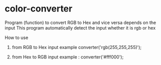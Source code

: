 # color-converter
Program (function) to convert RGB to Hex and vice versa depends on the input
This program automatically detect the input whether it is rgb or hex

How to use
1. from RGB to Hex input example
converter('rgb(255,255,255)');

2. from Hex to RGB input example :
converter('#fff000');
